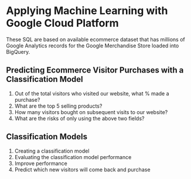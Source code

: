 # Applying Machine Learning with Google Cloud Platform
These SQL are based on available ecommerce dataset that has millions of Google Analytics records for the Google Merchandise Store loaded into BigQuery. 

## Predicting Ecommerce Visitor Purchases with a Classification Model

1. Out of the total visitors who visited our website, what % made a purchase?
2. What are the top 5 selling products?
3. How many visitors bought on subsequent visits to our website?
4. What are the risks of only using the above two fields?


## Classification Models

1. Creating a classification model
2. Evaluating the classification model performance
3. Improve performance
4. Predict which new visitors will come back and purchase
